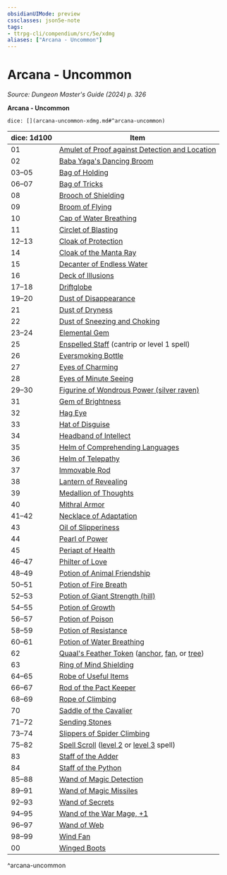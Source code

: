 ```yaml
---
obsidianUIMode: preview
cssclasses: json5e-note
tags:
- ttrpg-cli/compendium/src/5e/xdmg
aliases: ["Arcana - Uncommon"]
---
```

# Arcana - Uncommon
*Source: Dungeon Master's Guide (2024) p. 326* 

**Arcana - Uncommon**

`dice: [](arcana-uncommon-xdmg.md#^arcana-uncommon)`

| dice: 1d100 | Item |
|-------------|------|
| 01 | [Amulet of Proof against Detection and Location](Mechanics/items/amulet-of-proof-against-detection-and-location-xdmg.md) |
| 02 | [Baba Yaga's Dancing Broom](Mechanics/items/baba-yagas-dancing-broom-xdmg.md) |
| 03–05 | [Bag of Holding](Mechanics/items/bag-of-holding-xdmg.md) |
| 06–07 | [Bag of Tricks](Mechanics/items/bag-of-tricks-xdmg.md) |
| 08 | [Brooch of Shielding](Mechanics/items/brooch-of-shielding-xdmg.md) |
| 09 | [Broom of Flying](Mechanics/items/broom-of-flying-xdmg.md) |
| 10 | [Cap of Water Breathing](Mechanics/items/cap-of-water-breathing-xdmg.md) |
| 11 | [Circlet of Blasting](Mechanics/items/circlet-of-blasting-xdmg.md) |
| 12–13 | [Cloak of Protection](Mechanics/items/cloak-of-protection-xdmg.md) |
| 14 | [Cloak of the Manta Ray](Mechanics/items/cloak-of-the-manta-ray-xdmg.md) |
| 15 | [Decanter of Endless Water](Mechanics/items/decanter-of-endless-water-xdmg.md) |
| 16 | [Deck of Illusions](Mechanics/items/deck-of-illusions-xdmg.md) |
| 17–18 | [Driftglobe](Mechanics/items/driftglobe-xdmg.md) |
| 19–20 | [Dust of Disappearance](Mechanics/items/dust-of-disappearance-xdmg.md) |
| 21 | [Dust of Dryness](Mechanics/items/dust-of-dryness-xdmg.md) |
| 22 | [Dust of Sneezing and Choking](Mechanics/items/dust-of-sneezing-and-choking-xdmg.md) |
| 23–24 | [Elemental Gem](Mechanics/items/elemental-gem-xdmg.md) |
| 25 | [Enspelled Staff](Mechanics/items/enspelled-staff-xdmg.md) (cantrip or level 1 spell) |
| 26 | [Eversmoking Bottle](Mechanics/items/eversmoking-bottle-xdmg.md) |
| 27 | [Eyes of Charming](Mechanics/items/eyes-of-charming-xdmg.md) |
| 28 | [Eyes of Minute Seeing](Mechanics/items/eyes-of-minute-seeing-xdmg.md) |
| 29–30 | [Figurine of Wondrous Power (silver raven)](Mechanics/items/figurine-of-wondrous-power-silver-raven-xdmg.md) |
| 31 | [Gem of Brightness](Mechanics/items/gem-of-brightness-xdmg.md) |
| 32 | [Hag Eye](Mechanics/items/hag-eye-xdmg.md) |
| 33 | [Hat of Disguise](Mechanics/items/hat-of-disguise-xdmg.md) |
| 34 | [Headband of Intellect](Mechanics/items/headband-of-intellect-xdmg.md) |
| 35 | [Helm of Comprehending Languages](Mechanics/items/helm-of-comprehending-languages-xdmg.md) |
| 36 | [Helm of Telepathy](Mechanics/items/helm-of-telepathy-xdmg.md) |
| 37 | [Immovable Rod](Mechanics/items/immovable-rod-xdmg.md) |
| 38 | [Lantern of Revealing](Mechanics/items/lantern-of-revealing-xdmg.md) |
| 39 | [Medallion of Thoughts](Mechanics/items/medallion-of-thoughts-xdmg.md) |
| 40 | [Mithral Armor](Mechanics/items/mithral-armor-xdmg.md) |
| 41–42 | [Necklace of Adaptation](Mechanics/items/necklace-of-adaptation-xdmg.md) |
| 43 | [Oil of Slipperiness](Mechanics/items/oil-of-slipperiness-xdmg.md) |
| 44 | [Pearl of Power](Mechanics/items/pearl-of-power-xdmg.md) |
| 45 | [Periapt of Health](Mechanics/items/periapt-of-health-xdmg.md) |
| 46–47 | [Philter of Love](Mechanics/items/philter-of-love-xdmg.md) |
| 48–49 | [Potion of Animal Friendship](Mechanics/items/potion-of-animal-friendship-xdmg.md) |
| 50–51 | [Potion of Fire Breath](Mechanics/items/potion-of-fire-breath-xdmg.md) |
| 52–53 | [Potion of Giant Strength (hill)](Mechanics/items/potion-of-hill-giant-strength-xdmg.md) |
| 54–55 | [Potion of Growth](Mechanics/items/potion-of-growth-xdmg.md) |
| 56–57 | [Potion of Poison](Mechanics/items/potion-of-poison-xdmg.md) |
| 58–59 | [Potion of Resistance](Mechanics/items/potion-of-resistance-xdmg.md) |
| 60–61 | [Potion of Water Breathing](Mechanics/items/potion-of-water-breathing-xdmg.md) |
| 62 | [Quaal's Feather Token](Mechanics/items/quaals-feather-token-xdmg.md) ([anchor](Mechanics/items/quaals-feather-token-anchor-xdmg.md), [fan](Mechanics/items/quaals-feather-token-fan-xdmg.md), or [tree](Mechanics/items/quaals-feather-token-tree-xdmg.md)) |
| 63 | [Ring of Mind Shielding](Mechanics/items/ring-of-mind-shielding-xdmg.md) |
| 64–65 | [Robe of Useful Items](Mechanics/items/robe-of-useful-items-xdmg.md) |
| 66–67 | [Rod of the Pact Keeper](Mechanics/items/rod-of-the-pact-keeper-xdmg.md) |
| 68–69 | [Rope of Climbing](Mechanics/items/rope-of-climbing-xdmg.md) |
| 70 | [Saddle of the Cavalier](Mechanics/items/saddle-of-the-cavalier-xdmg.md) |
| 71–72 | [Sending Stones](Mechanics/items/sending-stones-xdmg.md) |
| 73–74 | [Slippers of Spider Climbing](Mechanics/items/slippers-of-spider-climbing-xdmg.md) |
| 75–82 | [Spell Scroll](Mechanics/items/spell-scroll-xdmg.md) ([level 2](Mechanics/items/spell-scroll-level-2-xdmg.md) or [level 3](Mechanics/items/spell-scroll-level-3-xdmg.md) spell) |
| 83 | [Staff of the Adder](Mechanics/items/staff-of-the-adder-xdmg.md) |
| 84 | [Staff of the Python](Mechanics/items/staff-of-the-python-xdmg.md) |
| 85–88 | [Wand of Magic Detection](Mechanics/items/wand-of-magic-detection-xdmg.md) |
| 89–91 | [Wand of Magic Missiles](Mechanics/items/wand-of-magic-missiles-xdmg.md) |
| 92–93 | [Wand of Secrets](Mechanics/items/wand-of-secrets-xdmg.md) |
| 94–95 | [Wand of the War Mage, +1](Mechanics/items/1-wand-of-the-war-mage-xdmg.md) |
| 96–97 | [Wand of Web](Mechanics/items/wand-of-web-xdmg.md) |
| 98–99 | [Wind Fan](Mechanics/items/wind-fan-xdmg.md) |
| 00 | [Winged Boots](Mechanics/items/winged-boots-xdmg.md) |
^arcana-uncommon